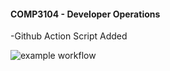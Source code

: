 #### COMP3104 - Developer Operations

-Github Action Script Added

![example workflow](https://github.com/DerpyTheSpy/COMP3104/actions/workflows/hidethepainharold.yml/badge.svg)

